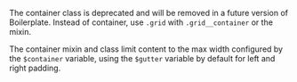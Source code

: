 The container class is deprecated and will be removed in a future version of Boilerplate. Instead of container, use `.grid` with `.grid__container` or the mixin.

The container mixin and class limit content to the max width configured by the `$container` variable, using the `$gutter` variable by default for left and right padding.
